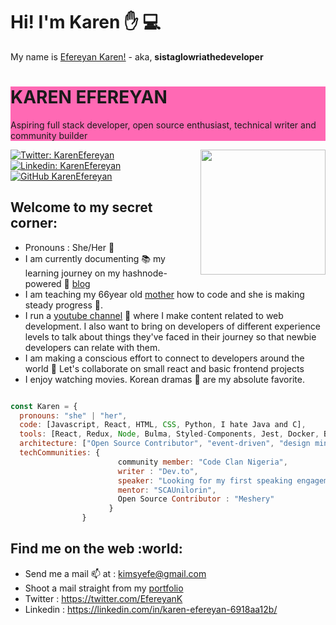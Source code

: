 # Hi! I'm Karen :hand: :computer:
My name is [Efereyan Karen!](https://karenefe.netlify.app) - aka, **sistaglowriathedeveloper**

<div class="header"  align="left" style="background-color:hotpink">
  <h1>KAREN EFEREYAN</h1>
  <p>Aspiring full stack developer, open source enthusiast, technical writer and community builder</p>
  </div>
<img align='right' src="https://github.com/KarenEfereyan/My-Portfolio/blob/master/assets/pic1.jpg" width="200" border-radius="50">

[![Twitter: KarenEfereyan](https://img.shields.io/twitter/follow/EfereyanK?style=social)](https://twitter.com/EfereyanK)
[![Linkedin: KarenEfereyan](https://img.shields.io/badge/-KarenEfereyan-blue?style=flat-square&logo=Linkedin&logoColor=white&link=https://www.linkedin.com/in/KarenEfereyan/)](https://www.linkedin.com/in/KarenEfereyan/)
[![GitHub KarenEfereyan](https://img.shields.io/github/followers/KarenEfereyan?label=follow&style=social)](https://github.com/KarenEfereyan)
## Welcome to my secret corner:
* Pronouns : She/Her :woman:
* I am currently documenting :books: my learning journey on my hashnode-powered :pencil: [blog](https://karenefereyan.hashnode.dev)
* I am teaching my 66year old [mother](https://twitter.com/PatienceEferey1) how to code and she is making steady progress :rocket:.
* I run a [youtube channel](https://www.youtube.com/results?search_query=karen+efereyan) :microphone: where I make content related to web development. I also want to bring on developers of different experience levels to talk about things they've faced in their journey so that newbie developers can relate with them.
* I am making a conscious effort to connect to developers around the world :checkered_flag: Let's collaborate on small react and basic frontend projects
* I enjoy watching movies. Korean dramas :dvd: are my absolute favorite.

```javascript

const Karen = {
  pronouns: "she" | "her",
  code: [Javascript, React, HTML, CSS, Python, I hate Java and C],
  tools: [React, Redux, Node, Bulma, Styled-Components, Jest, Docker, Bootstrap],
  architecture: ["Open Source Contributor", "event-driven", "design minded"],
  techCommunities: {
                        community member: "Code Clan Nigeria",
                        writer : "Dev.to", 
                        speaker: "Looking for my first speaking engagement",
                        mentor: "SCAUnilorin",
                        Open Source Contributor : "Meshery"
                      }
                }
 ```
 



## Find me on the web :world:
* Send me a mail :mailbox: at : kimsyefe@gmail.com
* Shoot a mail straight from my [portfolio](http://karenefe.netlify.app)
* Twitter : https://twitter.com/EfereyanK
* Linkedin : https://linkedin.com/in/karen-efereyan-6918aa12b/
